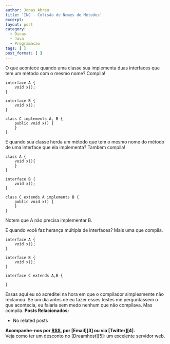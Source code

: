 ```yaml
---
author: Jonas Abreu
title: 'INC - Colisão de Nomes de Métodos'
excerpt:
layout: post
category:
  - Dicas
  - Java
  - Programacao
tags: [ ]
post_format: [ ]
---
```

O que acontece quando uma classe sua implementa duas interfaces que tem um método com o mesmo nome? Compila!

    
    interface A {
    	void x();
    }
    
    interface B {
    	void x();
    }
    
    class C implements A, B {
    	public void x() {
    	}
    }
    

E quando sua classe herda um método que tem o mesmo nome do método de uma interface que ela implementa? Também compila!

    
    class A {
    	void x(){
    	}
    }
    
    interface B {
    	void x();
    }
    
    class C extends A implements B {
    	public void x() {
    	}
    }
    

Notem que A não precisa implementar B.

E quando você faz herança múltipla de interfaces? Mais uma que compila.

    
    interface A {
    	void x();
    }
    
    interface B {
    	void x();
    }
    
    interface C extends A,B {
    
    }
    

Essas aqui eu só acreditei na hora em que o compilador simplesmente não reclamou. Se um dia antes de eu fazer esses testes me perguntassem o que acontecia, eu falaria sem medo nenhum que não compilava. Mas compila. 
**Posts Relacionados:** 
*   No related posts









**Acompanhe-nos por [ RSS][2], por [Email][3] ou via [Twitter][4].**  
Veja como ter um desconto no [Dreamhost][5]: um excelente servidor web.

 [1]: https://twitter.com/share
 [2]: http://feeds.feedburner.com/VidaGeek



